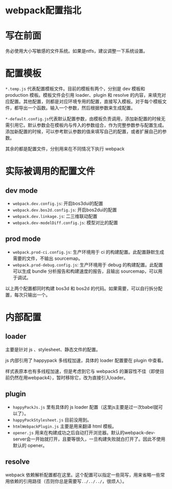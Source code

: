 webpack配置指北
================

# 写在前面

务必使用大小写敏感的文件系统。如果是ntfs，建议调整一下系统设置。

# 配置模板

`*.temp.js` 代表配置模板文件。目前的模板有两个，分别是 dev 模板和 production 模板。模板文件会引用 loader、plugin 和 resolve 的内容，来填充对应配置。其他配置，则都是对应环境专用的配置，直接写入模板。对于每个模板文件，都导出一个函数。输入一个参数，然后根据参数来生成配置。

`*-default.config.js`代表默认配置参数，由模板负责调用，添加新配置的时候无需引用它。默认参数会在模板内与传入的参数组合，作为完整参数参与配置生成。添加新配置的时候，可以参考默认参数的值来填写自己的配置，或者扩展自己的参数。

其余的都是配置文件，分别用来在不同情况下执行 webpack

# 实际被调用的配置文件

## dev mode

* `webpack.dev.config.js`: 开启bos3dui的配置
* `webpack.dev.bos2d.config.js`: 开启bos2dui的配置
* `webpack.dev.linkage.js`: 二三维联动配置
* `webpack.dev-modelDiff.config.js`: 模型对比的配置

## prod mode

* `webpack.prod-ci.config.js`: 生产环境用于 ci 的构建配置。此配置静默生成需要的文件，不输出 sourcemap。
* `webpack.prod-debug.config.js`: 生产环境用于 debug 的构建配置。此配置可以生成 bundle 分析报告和构建速度的报告，且输出 sourcemap，可以用于调试。

以上两个配置都同时构建 bos3d 和 bos2d 的代码。如果需要，可以自行拆分配置，每次只输出一个。

# 内部配置

## loader

主要是针对 js 、stylesheet、静态文件的配置。

js 内部引用了 happypack 多线程加速，具体的 loader 配置要在 plugin 中查看。

样式表原本也有多线程加速，但是考虑到它与 webpack5 的兼容性不佳（即使目前仍然在用webpack4），暂时移除它，改为直接引入loader。

## plugin

* `happyPackJs.js` 里有具体的 js loader 配置（这里js主要是过一次babel就可以了）。
* `happyPackStylesheet.js` 目前没用到。
* `htmlWebpackPlugin.js` 主要是用来翻译 html 模板。
* `opener.js` 用来在构建成功之后自动打开浏览器。默认的webpack-dev-server会一开始就打开，且要等很久，一旦构建失败就白打开了。因此不使用默认的 opener。

## resolve

webpack 依赖解析配置都在这里。这个配置可以指定一些简写，用来省略一些常用依赖的引用路径（否则你总是需要写`../../../`，很烦人）。